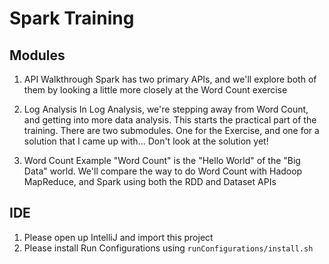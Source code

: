 # Spark Training

## Modules

1. API Walkthrough
Spark has two primary APIs, and we'll explore both of them by
looking a little more closely at the Word Count exercise

1. Log Analysis
In Log Analysis, we're stepping away from Word Count, and getting
into more data analysis. This starts the practical part of the
training. There are two submodules. One for the Exercise, and one
for a solution that I came up with... Don't look at the solution
yet!

1. Word Count Example
"Word Count" is the "Hello World" of the "Big Data" world. We'll
compare the way to do Word Count with Hadoop MapReduce, and Spark
using both the RDD and Dataset APIs

    
## IDE
1. Please open up IntelliJ and import this project
1. Please install Run Configurations using `runConfigurations/install.sh`
